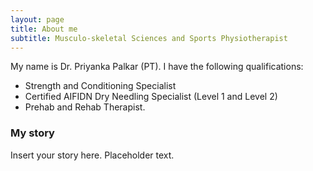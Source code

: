 ```yaml
---
layout: page
title: About me
subtitle: Musculo-skeletal Sciences and Sports Physiotherapist
---
```


My name is Dr. Priyanka Palkar (PT). I have the following qualifications:

- Strength and Conditioning Specialist
- Certified AIFIDN Dry Needling Specialist (Level 1 and Level 2)
- Prehab and Rehab Therapist.


### My story

Insert your story here. Placeholder text.
